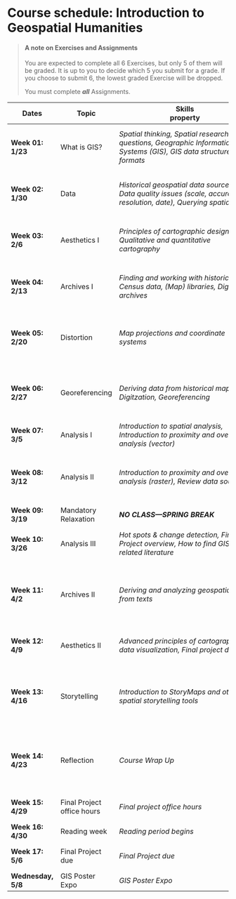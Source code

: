 # Course schedule: Introduction to Geospatial Humanities

>#### A note on Exercises and Assignments
>You are expected to complete all 6 Exercises, but only 5 of them will be graded. It is up to you to decide which 5 you submit for a grade. If you choose to submit 6, the lowest graded Exercise will be dropped.
>
>You must complete ***all*** Assignments.

| **Dates**          | **Topic**                  | **Skills**  <div style="width:300px">property</div>                                                                  | **In-class activities**           | **Exercises Assigned**                                                             | **Exercises Due**                                                            | **Assignments Assigned**                                 | **Assignments Due**                                      |
| ------------------ | -------------------------- | -------------------------------------------------------------------------------------------------------------------- | --------------------------------- | ---------------------------------------------------------------------------------- | ---------------------------------------------------------------------------- | -------------------------------------------------------- | -------------------------------------------------------- |
| **Week 01: 1/23**  | What is GIS?               | *Spatial thinking, Spatial research questions, Geographic Information Systems (GIS), GIS data structures & formats*  | In-class 1: Installing ArcGIS Pro | Exercise 1: Learning ArcGIS Pro basics                                             |                                                                              |                                                          |                                                          |
| **Week 02: 1/30**  | Data                       | *Historical geospatial data sources, Data quality issues (scale, accuracy, resolution, date), Querying spatial data* |                                   | Exercise 2: Querying data within ArcGIS Pro                                        | Exercise 1: Learning ArcGIS Pro basics using Census data                     |                                                          |                                                          |
| **Week 03: 2/6**   | Aesthetics I               | *Principles of cartographic design, Qualitative and quantitative cartography*                                        |                                   | Exercise 3: Introduction to qualitative and quantitative cartography               |                                                                              | Assignment 1: Cartographic Design                        |                                                          |
| **Week 04: 2/13**  | Archives I                 | *Finding and working with historical Census data, (Map) libraries, Digital archives*                                 |                                   | Exercise 4: Working with historical census data in GIS                             | Exercise 2: Introduction to qualitative and quantitative cartography         |                                                          | Assignment 1: Cartographic Design                        |
| **Week 05: 2/20**  | Distortion                 | *Map projections and coordinate systems*                                                                             |                                   | Exercise 5: Troubleshooting coordinate systems and displaying XY data              |                                                                              | Assignment 2: Census Discovery and Documentation         |                                                          |
| **Week 06: 2/27**  | Georeferencing             | *Deriving data from historical maps, Digitzation, Georeferencing*                                                    |                                   | Exercise 6: Creating geospatial data with georeferencing                           | Exercise 3: Troubleshooting coordinate systems and displaying XY data        | Assignment 3: Spatial Thinking & Spatial Problem Solving | Assignment 2: Census Discovery and Documentation         |
| **Week 07: 3/5**   | Analysis I                 | *Introduction to spatial analysis, Introduction to proximity and overlay analysis (vector)*                          |                                   | Exercise 7: Proximity Analysis                                                     |                                                                              |                                                          |                                                          |
| **Week 08: 3/12**  | Analysis II                | *Introduction to proximity and overlay analysis (raster), Review data sources*                                       |                                   | Exercise 8: Overlay Analysis                                                       | Exercise 4: Proximity Analysis                                               | Assignment 4: Project Data Search and Documentation      | Assignment 3: Spatial Thinking & Spatial Problem Solving |
| **Week 09: 3/19**  | Mandatory Relaxation       | ***NO CLASS—SPRING BREAK***                                                                                          |                                   |                                                                                    |                                                                              |                                                          |                                                          |
| **Week 10: 3/26**  | Analysis III               | *Hot spots & change detection, Final Project overview, How to find GIS-related literature*                           |                                   | Exercise 5: Hot Spot Analysis & Change Detection                                   |                                                                              | Assignment 5: Final Project (Multiple components)        | Assignment 4: Project Data Search and Documentation      |
| **Week 11: 4/2**   | Archives II                | *Deriving and analyzing geospatial data from texts*                                                                  |                                   | In-class: Natural Language Processing (NLP) methods for geospatial text extraction | Exercise 5: Hot Spot Analysis & Change Detection                             |                                                          |                                                          |
| **Week 12: 4/9**   | Aesthetics II              | *Advanced principles of cartography & data visualization, Final project design*                                      |                                   | In-class: Data visualization                                                       |                                                                              |                                                          | Assignment 5.1: Detailed Project Proposal                |
| **Week 13: 4/16**  | Storytelling               | *Introduction to StoryMaps and other spatial storytelling tools*                                                     |                                   | Exercise 6: Developing interactive online narratives using ArcGIS Story Maps       |                                                                              |                                                          |                                                          |
| **Week 14: 4/23**  | Reflection                 | *Course Wrap Up*                                                                                                     |                                   |                                                                                    | Exercise 6: Developing interactive online narratives using ArcGIS Story Maps |                                                          |                                                          |
| **Week 15: 4/29**  | Final Project office hours | *Final project office hours*                                                                                         |                                   |                                                                                    |                                                                              |                                                          | Assignment 5.2: Final Project Draft                      |
| **Week 16: 4/30**  | Reading week               | *Reading period begins*                                                                                              |                                   |                                                                                    |                                                                              |                                                          |                                                          |
| **Week 17: 5/6**   | Final Project due          | *Final Project due*                                                                                                  |                                   |                                                                                    |                                                                              |                                                          | Assignment 5.3: Final Project                            |
| **Wednesday, 5/8** | GIS Poster Expo            | *GIS Poster Expo*                                                                                                    |                                   |                                                                                    |                                                                              |                                                          |                                                          |